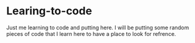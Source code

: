 # Learing-to-code
Just me learning to code and putting here. 
I will be putting some random pieces of code that I learn here to have a place to look for refrence.
